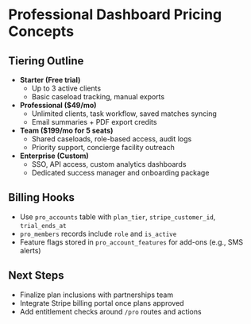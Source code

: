 # Professional Dashboard Pricing Concepts

## Tiering Outline
- **Starter (Free trial)**
  - Up to 3 active clients
  - Basic caseload tracking, manual exports
- **Professional ($49/mo)**
  - Unlimited clients, task workflow, saved matches syncing
  - Email summaries + PDF export credits
- **Team ($199/mo for 5 seats)**
  - Shared caseloads, role-based access, audit logs
  - Priority support, concierge facility outreach
- **Enterprise (Custom)**
  - SSO, API access, custom analytics dashboards
  - Dedicated success manager and onboarding package

## Billing Hooks
- Use `pro_accounts` table with `plan_tier`, `stripe_customer_id`, `trial_ends_at`
- `pro_members` records include `role` and `is_active`
- Feature flags stored in `pro_account_features` for add-ons (e.g., SMS alerts)

## Next Steps
- Finalize plan inclusions with partnerships team
- Integrate Stripe billing portal once plans approved
- Add entitlement checks around `/pro` routes and actions
